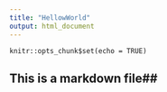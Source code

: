 ```yaml
---
title: "HellowWorld"
output: html_document
---
```


```{r setup, include=FALSE}
knitr::opts_chunk$set(echo = TRUE)
```
## This is a markdown file##


